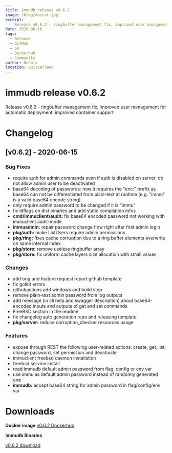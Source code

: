 ```yaml
---
title: immudb release v0.6.2
image: /blog/mascot.jpg
excerpt: 
    Release v0.6.2 - ringbuffer management fix, improved user management for automatic deployment, improved container support
date: 2020-06-16
tags: 
  - Release
  - GitHub
  - Go
  - Dockerhub
  - Community
author: Dennis
location: Switzerland
---
```


# immudb release v0.6.2

Release v0.6.2 - ringbuffer management fix, improved user management for automatic deployment, improved container support

# Changelog

<a name="v0.6.2"></a>
## [v0.6.2] - 2020-06-15
### Bug Fixes
- require auth for admin commands even if auth is disabled on server, do not allow admin user to be deactivated
- base64 decoding of passwords: now it requires the "enc:" prefix as base64 can not be differentiated from plain-text at runtime (e.g. "immu" is a valid base64 encode string)
- only require admin password to be changed if it is "immu"
- fix ldflags on dist binaries and add static compilation infos
- **cmd/immuclient/audit:** fix base64 encoded password not working with immuclient audit-mode
- **immuadmin:** repair password change flow right after first admin login
- **pkg/auth:** make ListUsers require admin permissions
- **pkg/ring:** fixes cache corruption due to a ring buffer elements overwrite  on same internal index
- **pkg/store:** remove useless ringbuffer array
- **pkg/store:** fix uniform cache layers size allocation with small values

### Changes
- add bug and feature request report github template
- fix golint errors
- githubactions add windows and build step
- remove plain-test admin password from log outputs
- add message (in cli help and swagger description) about base64-encoded inputs and outputs of get and set commands
- FreeBSD section in the readme
- fix changelog auto generation repo and releasing template
- **pkg/server:** reduce corruption_checker resources usage

### Features
- expose through REST the following user-related actions: create, get, list, change password, set permission and deactivate
- immuclient freebsd daemon installation
- freebsd service install
- read immudb default admin password from flag, config or env var
- use immu as default admin password instead of randomly generated one
- **immudb:** accept base64 string for admin password in flag/config/env var

# Downloads

**Docker image**
[v0.6.2 Dockerhub](https://hub.docker.com/r/codenotary/immudb)

**Immudb Binaries**

[v0.6.2 download](https://github.com/codenotary/immudb/releases/tag/v0.6.2)
